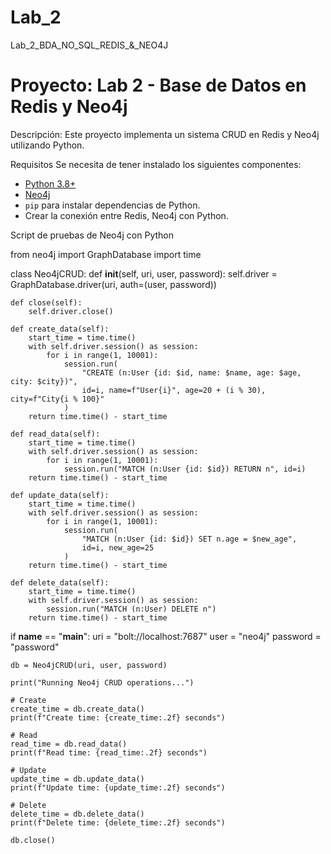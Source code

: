 # Lab_2
Lab_2_BDA_NO_SQL_REDIS_&amp;_NEO4J

# Proyecto: Lab 2 - Base de Datos en Redis y Neo4j

Descripción:
Este proyecto implementa un sistema CRUD en Redis y Neo4j utilizando Python. 


Requisitos
Se necesita de tener instalado los siguientes componentes:

- [Python 3.8+](https://www.python.org/downloads/)
- [Neo4j](https://neo4j.com/)
- `pip` para instalar dependencias de Python.
- Crear la conexión entre Redis, Neo4j con Python.

Script de pruebas de Neo4j con Python

from neo4j import GraphDatabase
import time

class Neo4jCRUD:
    def __init__(self, uri, user, password):
        self.driver = GraphDatabase.driver(uri, auth=(user, password))

    def close(self):
        self.driver.close()

    def create_data(self):
        start_time = time.time()
        with self.driver.session() as session:
            for i in range(1, 10001):
                session.run(
                    "CREATE (n:User {id: $id, name: $name, age: $age, city: $city})",
                    id=i, name=f"User{i}", age=20 + (i % 30), city=f"City{i % 100}"
                )
        return time.time() - start_time

    def read_data(self):
        start_time = time.time()
        with self.driver.session() as session:
            for i in range(1, 10001):
                session.run("MATCH (n:User {id: $id}) RETURN n", id=i)
        return time.time() - start_time

    def update_data(self):
        start_time = time.time()
        with self.driver.session() as session:
            for i in range(1, 10001):
                session.run(
                    "MATCH (n:User {id: $id}) SET n.age = $new_age",
                    id=i, new_age=25
                )
        return time.time() - start_time

    def delete_data(self):
        start_time = time.time()
        with self.driver.session() as session:
            session.run("MATCH (n:User) DELETE n")
        return time.time() - start_time


if __name__ == "__main__":
    uri = "bolt://localhost:7687"
    user = "neo4j"
    password = "password"

    db = Neo4jCRUD(uri, user, password)

    print("Running Neo4j CRUD operations...")

    # Create
    create_time = db.create_data()
    print(f"Create time: {create_time:.2f} seconds")

    # Read
    read_time = db.read_data()
    print(f"Read time: {read_time:.2f} seconds")

    # Update
    update_time = db.update_data()
    print(f"Update time: {update_time:.2f} seconds")

    # Delete
    delete_time = db.delete_data()
    print(f"Delete time: {delete_time:.2f} seconds")

    db.close()


